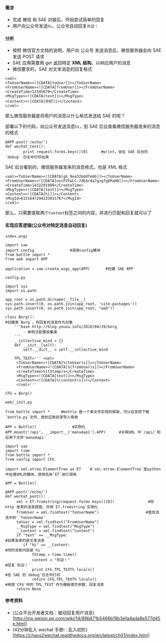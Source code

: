 #### 需求
- 完成 微信 和 SAE 对接后，开始尝试简单的回复
- 用户向公众号发送`hi`，公众号自动回复`欢迎！`

#### 分析
- 按照 微信官方文档的说明，用户向 公众号 发送消息后，微信服务器会向 SAE 发送 POST 请求
- SAE 应用需要用 get 返回特定 __XML 结构__，以响应用户的消息
- 微信要求的，SAE 对文本消息的回复格式
```
<xml>
<ToUserName><![CDATA[toUser]]></ToUserName>
<FromUserName><![CDATA[fromUser]]></FromUserName>
<CreateTime>12345678</CreateTime>
<MsgType><![CDATA[text]]></MsgType>
<Content><![CDATA[你好]]></Content>
</xml>
```

那么微信服务器是将用户的消息以什么格式发送给 SAE 的呢？

部署以下的代码，向公众号发送消息`hi`，到 SAE 后台查看微信服务器发来的消息的格式
```
@APP.post('/echo/')
def wechat_test():
        print request.forms.keys()[0]      #print，会在 SAE 后台的 `debug` 日志中打印出来
```
SAE 后台看到的，微信服务器发来的消息格式。也是 XML 格式
```
<xml><ToUserName><![CDATA[gh_9ea32bddfe6b]]></ToUserName>
<FromUserName><![CDATA[ovcFVtwLC-7dEArda7gzgfgOPaH0]]></FromUserName>
<CreateTime>1432291999</CreateTime>
<MsgType><![CDATA[text]]></MsgType>
<Content><![CDATA[hi]]></Content>
<MsgId>6151647294233015767</MsgId>
</xml>
```
那么，只需要提取两个`Content`标签之间的内容，并进行匹配和回复就可以了


#### 实现应答逻辑(公众号对特定消息自动回复)
`index.wsgi`
```
import sae
import config                #调用config模块
from bottle import *
from web import APP

application = sae.create_wsgi_app(APP)       #创建 SAE APP
```
`config.py`
```
import sys
import os.path

app_root = os.path.dirname(__file__)
sys.path.insert(0, os.path.join(app_root, 'site-packages'))
sys.path.insert(0, os.path.join(app_root, "web"))

class Borg():                                                             #创建类`Borg`，将回复的消息作为对象
    '''base http://blog.youxu.info/2010/04/29/borg
        - 单例式配置收集类
    '''
    __collective_mind = {}
    def __init__(self):
        self.__dict__ = self.__collective_mind

    TPL_TEXT=''' <xml>
     <ToUserName><![CDATA[%(toUser)s]]></ToUserName>
     <FromUserName><![CDATA[%(fromUser)s]]></FromUserName>
     <CreateTime>%(tStamp)s</CreateTime>
     <MsgType><![CDATA[text]]></MsgType>
     <Content><![CDATA[%(content)s]]></Content>
     </xml>'''

CFG = Borg()
```
`web/_init.py`
```
from bottle import *     #bottle 是一个单文件实现的框架，可以在官网下载`bottle.py`文件，放到应用目录导入使用

APP = Bottle()                #实例化
APP.mount('/api', __import__('mana4api').APP)      #关联URL 中`/api/`和应用下文件'mana4api'
```
```
import sae
import time
from bottle import *
from config import CFG

import xml.etree.ElementTree as ET    #`xml.etree.ElementTree`是python中处理XML的模块，使用名称`ET`进行调用

APP = Bottle()

@APP.post('/echo/')
def wechat_post():
     xml = ET.fromstring(request.forms.keys()[0])               #将 http 发来的消息提取，并用`ET.fromstring`实例化
     fromUser = xml.findtext("ToUserName")                     #查找消息中的 `ToUserName`
     toUser = xml.findtext("FromUserName")
     __MsgType = xml.findtext("MsgType")
     __Content = xml.findtext("Content")
     if "text" == __MsgType:                                                   #如果发来的是文本消息
        if "hi" == __Content:                                                     #同时消息内容是`hi`
            tStamp = time.time()
            content = "欢迎！"                                                  #回复`欢迎！`
            print CFG.TPL_TEXT% locals()                                 #在 SAE 的`debug`日志中打印
            return CFG.TPL_TEXT% locals()                              #用类`CFG`中的`TPL_TEXT`作为模板填充参数，回复消息
     return None
```

#### 参考资料
- (公众平台开发者文档：被动回复用户消息)[http://mp.weixin.qq.com/wiki/14/89b871b5466b19b3efa4ada8e577d45e.html]
- (42分钟乱入 wechat 手册! : 乱入初阶)[https://chaos2wechat.readthedocs.org/en/latest/ch01/index.html]
